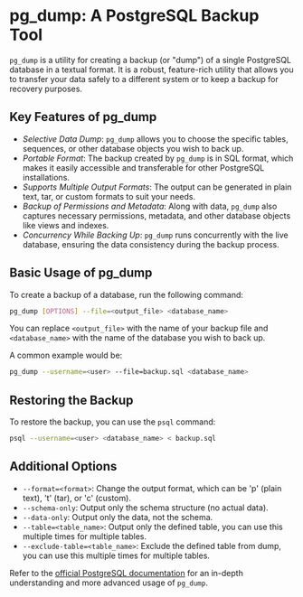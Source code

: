# pg_dump: A PostgreSQL Backup Tool

`pg_dump` is a utility for creating a backup (or "dump") of a single PostgreSQL database in a textual format. It is a robust, feature-rich utility that allows you to transfer your data safely to a different system or to keep a backup for recovery purposes.

## Key Features of pg_dump

- _Selective Data Dump_: `pg_dump` allows you to choose the specific tables, sequences, or other database objects you wish to back up.
- _Portable Format_: The backup created by `pg_dump` is in SQL format, which makes it easily accessible and transferable for other PostgreSQL installations.
- _Supports Multiple Output Formats_: The output can be generated in plain text, tar, or custom formats to suit your needs.
- _Backup of Permissions and Metadata_: Along with data, `pg_dump` also captures necessary permissions, metadata, and other database objects like views and indexes.
- _Concurrency While Backing Up_: `pg_dump` runs concurrently with the live database, ensuring the data consistency during the backup process.

## Basic Usage of pg_dump
To create a backup of a database, run the following command:

```sh
pg_dump [OPTIONS] --file=<output_file> <database_name>
```
You can replace `<output_file>` with the name of your backup file and `<database_name>` with the name of the database you wish to back up.

A common example would be:

```sh
pg_dump --username=<user> --file=backup.sql <database_name>
```

## Restoring the Backup
To restore the backup, you can use the `psql` command:

```sh
psql --username=<user> <database_name> < backup.sql
```

## Additional Options

- `--format=<format>`: Change the output format, which can be 'p' (plain text), 't' (tar), or 'c' (custom).
- `--schema-only`: Output only the schema structure (no actual data).
- `--data-only`: Output only the data, not the schema.
- `--table=<table_name>`: Output only the defined table, you can use this multiple times for multiple tables.
- `--exclude-table=<table_name>`: Exclude the defined table from dump, you can use this multiple times for multiple tables.

Refer to the [official PostgreSQL documentation](https://www.postgresql.org/docs/current/app-pgdump.html) for an in-depth understanding and more advanced usage of `pg_dump`.